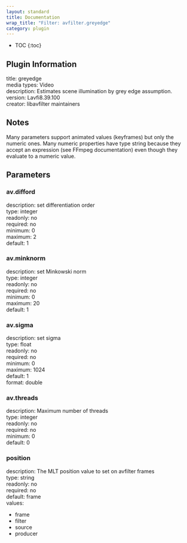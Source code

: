 ```yaml
---
layout: standard
title: Documentation
wrap_title: "Filter: avfilter.greyedge"
category: plugin
---
```

* TOC
{:toc}

## Plugin Information

title: greyedge  
media types:
Video  
description: Estimates scene illumination by grey edge assumption.  
version: Lavfi8.39.100  
creator: libavfilter maintainers  

## Notes

Many parameters support animated values (keyframes) but only the numeric ones. Many numeric properties have type string because they accept an expression (see FFmpeg documentation) even though they evaluate to a numeric value.

## Parameters

### av.difford

  
description:
set differentiation order  
type: integer  
readonly: no  
required: no  
minimum: 0  
maximum: 2  
default: 1  

### av.minknorm

  
description:
set Minkowski norm  
type: integer  
readonly: no  
required: no  
minimum: 0  
maximum: 20  
default: 1  

### av.sigma

  
description:
set sigma  
type: float  
readonly: no  
required: no  
minimum: 0  
maximum: 1024  
default: 1  
format: double  

### av.threads

  
description:
Maximum number of threads  
type: integer  
readonly: no  
required: no  
minimum: 0  
default: 0  

### position

  
description:
The MLT position value to set on avfilter frames  
type: string  
readonly: no  
required: no  
default: frame  
values:  

* frame
* filter
* source
* producer


